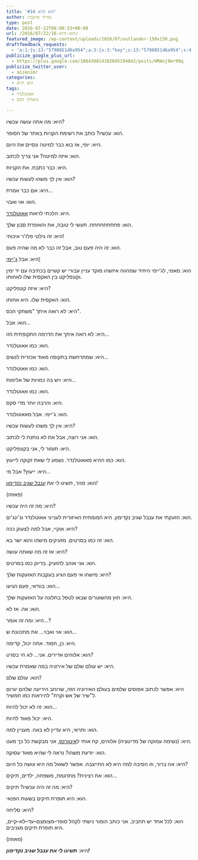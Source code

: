 ```yaml
---
title: 'הוא והיא #16'
author: נמרוד איזנברג
type: post
date: 2016-07-22T06:00:53+00:00
url: /2016/07/22/הוא-והיא-16/
featured_image: /wp-content/uploads/2016/07/outlander-150x150.png
draftfeedback_requests:
  - 'a:1:{s:13:"5790851d6a954";a:3:{s:3:"key";s:13:"5790851d6a954";s:4:"time";s:10:"1469089053";s:7:"user_id";s:8:"91501967";}}'
publicize_google_plus_url:
  - https://plus.google.com/108430814102045194842/posts/HMAoj9mr99q
publicize_twitter_user:
  - aizenimr
categories:
  - הוא והיא
tags:
  - אאוטלנדר
  - משחקי הכס

---
```

<span lang="he-IL">היא</span><span lang="en-US">: </span><span lang="he-IL">מה אתה עושה עכשיו</span><span lang="en-US">?</span>

<span lang="he-IL">הוא</span><span lang="en-US">: </span><span lang="he-IL">עכשיו</span><span lang="en-US">? </span><span lang="he-IL">כותב את רשימת הקניות באתר של הסופר</span><span lang="en-US">.</span>

<span lang="he-IL">היא</span><span lang="en-US">: </span><span lang="he-IL">יופי</span><span lang="en-US">, </span><span lang="he-IL">אז בוא כבר למיטה ונסיים את היום</span><span lang="en-US">.</span>

<span lang="he-IL">הוא</span><span lang="en-US">: </span><span lang="he-IL">איזה למיטה</span><span lang="en-US">? </span><span lang="he-IL">אני צריך לכתוב</span><span lang="en-US">.</span>

<span lang="he-IL">היא</span><span lang="en-US">: </span><span lang="he-IL">כבר כתבת</span><span lang="en-US">. </span><span lang="he-IL">את הקניות</span><span lang="en-US">.</span>

<span lang="he-IL">הוא</span><span lang="en-US">: </span><span lang="he-IL">אין לך משהו לעשות עכשיו</span><span lang="en-US">?</span>

<span lang="he-IL">היא</span><span lang="en-US">: </span><span lang="he-IL">אם כבר אמרת</span><span lang="en-US">&#8230;</span>

<span lang="he-IL">הוא</span><span lang="en-US">: </span><span lang="he-IL">אוי ואבוי</span><span lang="en-US">.</span>

<span lang="he-IL">היא</span><span lang="en-US">: </span><span lang="he-IL">הלכתי לראות <a href="http://outlander.wikia.com/wiki/Outlander_Wiki">אאוטלנדר</a></span><span lang="en-US">.</span>

<span lang="he-IL">הוא</span><span lang="en-US">: </span><span lang="he-IL">פחחחחחחחח</span><span lang="en-US">. </span><span lang="he-IL">תעשי לי טובה</span><span lang="en-US">, </span><span lang="he-IL">את והאופרת סבון שלך</span><span lang="en-US">.</span>

<span lang="he-IL">היא</span><span lang="en-US">: </span><span lang="he-IL">זה גילטי פלז</span><span lang="en-US">'</span><span lang="he-IL">ר איכותי</span><span lang="en-US">!</span>

<span lang="he-IL">הוא</span><span lang="en-US">: </span><span lang="he-IL">זה היה פעם טוב</span><span lang="en-US">, </span><span lang="he-IL">אבל זה כבר לא מה שהיה פעם</span><span lang="en-US">.</span>

<span lang="he-IL">היא</span><span lang="en-US">: </span><span lang="he-IL">אבל <a href="http://outlander.wikia.com/wiki/Jamie_Fraser">ג'יימי!</a><br /> </span>

<span lang="he-IL">הוא</span><span lang="en-US">: </span><span lang="he-IL">מאמי</span><span lang="en-US">, </span><span lang="he-IL">לג</span><span lang="en-US">'</span><span lang="he-IL">יימי היחיד שמהווה איזשהו מוקד עניין עבורי יש קשיים בכתיבה עם יד ימין וקונפליקט בין האקסית שלו לאחותו</span><span lang="en-US">.</span>

<span lang="he-IL">היא</span><span lang="en-US">: </span><span lang="he-IL">איזה קונפליקט</span><span lang="en-US">?</span>

<span lang="he-IL">הוא</span><span lang="en-US">: </span><span lang="he-IL">האקסית שלו</span><span lang="en-US">. </span><span lang="he-IL">היא אחותו</span><span lang="en-US">.</span>

<span lang="he-IL">היא</span><span lang="en-US">: </span><span lang="he-IL">לא רואה איתך </span><span lang="en-US">"</span><span lang="he-IL">משחקי הכס</span><span lang="en-US">".</span>

<span lang="he-IL">הוא</span><span lang="en-US">: </span><span lang="he-IL">אבל</span><span lang="en-US">&#8230;</span>

<span lang="he-IL">היא</span><span lang="en-US">: </span><span lang="he-IL">לא רואה איתך את הדרמה התקופתית הזו</span><span lang="en-US">&#8230;</span>

<span lang="he-IL">הוא</span><span lang="en-US">: </span><span lang="he-IL">כמו אאוטלנדר</span><span lang="en-US">.</span>

<span lang="he-IL">היא</span><span lang="en-US">: </span><span lang="he-IL">שמתרחשת בתקופה מאוד אכזרית לנשים</span><span lang="en-US">&#8230;</span>

<span lang="he-IL">הוא</span><span lang="en-US">: </span><span lang="he-IL">כמו אאוטלנדר</span><span lang="en-US">.</span>

<span lang="he-IL">היא</span><span lang="en-US">: </span><span lang="he-IL">ויש בה כמויות של אלימות</span><span lang="en-US">&#8230;</span>

<span lang="he-IL">הוא</span><span lang="en-US">: </span><span lang="he-IL">כמו אאוטלנדר</span><span lang="en-US">.</span>

<span lang="he-IL">היא</span><span lang="en-US">: </span><span lang="he-IL">והרבה יותר מדי סקס</span><span lang="en-US">.</span>

<span lang="he-IL">הוא</span><span lang="en-US">: </span><span lang="he-IL">ג</span><span lang="en-US">'</span><span lang="he-IL">יימי</span><span lang="en-US">. </span><span lang="he-IL">אבל מאאוטלנדר</span><span lang="en-US">.</span>

<span lang="he-IL">היא</span><span lang="en-US">: </span><span lang="he-IL">אין לך משהו לעשות עכשיו</span><span lang="en-US">?</span>

<span lang="he-IL">הוא</span><span lang="en-US">: </span><span lang="he-IL">אני רוצה</span><span lang="en-US">, </span><span lang="he-IL">אבל את לא נותנת לי לכתוב</span><span lang="en-US">.</span>

<span lang="he-IL">היא</span><span lang="en-US">: תעזור לי, </span><span lang="he-IL">אני בקונפליקט.</span>

<span lang="he-IL">הוא</span><span lang="en-US">: </span><span lang="he-IL">כמו ההיא מאאוטלנדר</span><span lang="en-US">. </span><span lang="he-IL">נשמע לי שאת זקוקה לייעוץ</span><span lang="en-US">.</span>

<span lang="he-IL">היא</span><span lang="en-US">: </span><span lang="he-IL">ייעוץ</span><span lang="en-US">? </span><span lang="he-IL">אבל מי</span><span lang="en-US">&#8230;</span>

<span lang="he-IL">הוא</span><span lang="en-US">: </span>_<span lang="he-IL">מהר</span><span lang="en-US">, </span><span lang="he-IL">תשיגו לי את <a href="http://www.metargemet.com/">ענבל שגיב נקדימון</a></span><span lang="en-US">!</span>_

<span lang="en-US">(</span><span lang="he-IL">פאוזה</span><span lang="en-US">)</span>

<span lang="he-IL">היא</span><span lang="en-US">: </span><span lang="he-IL">מה זה היה עכשיו</span><span lang="en-US">?</span>

<span lang="he-IL">הוא</span><span lang="en-US">: </span><span lang="he-IL">הזעקתי את ענבל שגיב נקדימון</span><span lang="en-US">. </span><span lang="he-IL">היא המומחית האיזורית לענייני אאוטלנדר וג</span><span lang="en-US">'</span><span lang="he-IL">ינג</span><span lang="en-US">'</span><span lang="he-IL">ים</span><span lang="en-US">.</span>

<span lang="he-IL">היא</span><span lang="en-US">: </span><span lang="he-IL">אוקיי</span><span lang="en-US">, </span><span lang="he-IL">אבל למה לצעוק ככה</span><span lang="en-US">?</span>

<span lang="he-IL">הוא</span><span lang="en-US">: </span><span lang="he-IL">זה כמו בסרטים</span><span lang="en-US">. </span><span lang="he-IL">מזעיקים מישהו והוא ישר בא</span><span lang="en-US">.</span>

<span lang="he-IL">היא</span><span lang="en-US">: </span><span lang="he-IL">אז זה מה שאתה עושה</span><span lang="en-US">?</span>

<span lang="he-IL">הוא</span><span lang="en-US">: </span><span lang="he-IL">אני אוהב להזעיק</span><span lang="en-US">. </span><span lang="he-IL">בדיוק כמו בסרטים</span><span lang="en-US">.</span>

<span lang="he-IL">היא</span><span lang="en-US">: </span><span lang="he-IL">מישהו אי פעם הגיע בעקבות האזעקות שלך</span><span lang="en-US">?</span>

<span lang="he-IL">הוא</span><span lang="en-US">: </span><span lang="he-IL">בוודאי</span><span lang="en-US">, </span><span lang="he-IL">פעם הגיעו…</span>

<span lang="he-IL">היא</span><span lang="en-US">: </span><span lang="he-IL">חוץ מהשוטרים שבאו לטפל בתלונה על האזעקות שלך</span><span lang="en-US">.</span>

<span lang="he-IL">הוא</span><span lang="en-US">: </span><span lang="he-IL">אה</span><span lang="en-US">. </span><span lang="he-IL">אז לא</span><span lang="en-US">.</span>

<span lang="he-IL">היא</span><span lang="en-US">: </span><span lang="he-IL">ומה זה אומר…</span><span lang="en-US">?</span>

<span lang="he-IL">הוא</span><span lang="en-US">: </span><span lang="he-IL">אוי ואבוי… את מתכוונת ש…</span>

<span lang="he-IL">היא</span><span lang="en-US">: </span><span lang="he-IL">כן</span><span lang="en-US">, </span><span lang="he-IL">חמוד</span><span lang="en-US">. </span><span lang="he-IL">אתה יכול</span><span lang="en-US">, </span><span lang="he-IL">קדימה</span><span lang="en-US">.</span>

<span lang="he-IL">הוא</span><span lang="en-US">: </span><span lang="he-IL">אלוהים אדירים</span><span lang="en-US">. </span><span lang="he-IL">אני… <em>לא חי בסרט</em></span>_<span lang="en-US">?</span>_

<span lang="he-IL">היא</span><span lang="en-US">: </span><span lang="he-IL">יש עולם שלם של אירוניה במה שאמרת עכשיו</span><span lang="en-US">.</span>

<span lang="he-IL">הוא</span><span lang="en-US">: </span><span lang="he-IL">עולם שלם</span><span lang="en-US">?</span>

<span lang="he-IL">היא</span><span lang="en-US">: </span><span lang="he-IL">אפשר לכתוב אפוסים שלמים בעולם האירוניה הזה</span><span lang="en-US">, </span><span lang="he-IL">שרוחב היריעה שלהם יגרום ל</span><span lang="en-US">"</span><span lang="he-IL">שיר של אש וקרח</span><span lang="en-US">" </span><span lang="he-IL">להיראות כמו חמשיר</span><span lang="en-US">.</span>

<span lang="he-IL">הוא</span><span lang="en-US">: </span><span lang="he-IL">זה לא יכול להיות…</span>

<span lang="he-IL">היא</span><span lang="en-US">: </span><span lang="he-IL">יכול מאוד להיות</span><span lang="en-US">.</span>

<span lang="he-IL">הוא</span><span lang="en-US">: </span><span lang="he-IL">ותראי</span><span lang="en-US">, </span><span lang="he-IL">היא עדיין לא באה</span><span lang="en-US">. </span><span lang="he-IL">מעניין למה</span><span lang="en-US">.</span>

<span lang="he-IL">היא</span><span lang="en-US">: (</span><span lang="he-IL">נשימה עמוקה של מדיטציה</span><span lang="en-US">) </span><span lang="he-IL">אלוהים</span><span lang="en-US">, </span><span lang="he-IL">קח אותי ל<a href="https://en.wikipedia.org/wiki/Inverness">אינוורנס</a></span><span lang="en-US">, </span><span lang="he-IL">אני מבקשת כל כך מעט</span><span lang="en-US">.</span>

<span lang="he-IL">הוא</span><span lang="en-US">: </span><span lang="he-IL">יודעת משהו</span><span lang="en-US">? נראה לי ש</span><span lang="he-IL">היא מאוד עסוקה</span><span lang="en-US">.</span>

<span lang="he-IL">היא</span><span lang="en-US">: אה ברור, וזו הסיבה למה היא לא התייצבה. אפשר לשאול </span><span lang="he-IL">מה היא עושה כל היום</span><span lang="en-US">?</span>

<span lang="he-IL">הוא</span><span lang="en-US">: </span><span lang="he-IL">את רצינית</span><span lang="en-US">? </span><span lang="he-IL">מתרגמת</span><span lang="en-US">, </span><span lang="he-IL">משפחה</span><span lang="en-US">, </span><span lang="he-IL">ילדים</span><span lang="en-US">, </span><span lang="he-IL">תיקים…</span>

<span lang="he-IL">היא</span><span lang="en-US">: </span><span lang="he-IL">מה זה היה עכשיו</span><span lang="en-US">? </span><span lang="he-IL">תיקים</span><span lang="en-US">?</span>

<span lang="he-IL">הוא</span><span lang="en-US">: </span><span lang="he-IL">היא תופרת תיקים בשעות הפנאי</span><span lang="en-US">.</span>

<span lang="he-IL">היא</span><span lang="en-US">: </span><span lang="he-IL">סליחה?</span>

<span lang="he-IL">הוא</span><span lang="en-US">: </span><span lang="he-IL">לכל אחד יש תחביב</span><span lang="en-US">. </span><span lang="he-IL">אני כותב הומור נישתי לקהל סופר</span><span lang="en-US">&#8211;</span><span lang="he-IL">מצומצם</span><span lang="en-US">&#8211;</span><span lang="he-IL">עד</span><span lang="en-US">&#8211;</span><span lang="he-IL">לא</span><span lang="en-US">&#8211;</span><span lang="he-IL">קיים</span><span lang="en-US">, </span><span lang="he-IL">היא תופרת תיקים מגניבים</span><span lang="en-US">.</span>

<span lang="en-US">(</span><span lang="he-IL">פאוזה</span><span lang="en-US">)</span>

<span lang="he-IL">היא</span><span lang="en-US">: </span>**_<span lang="he-IL">תשיגו לי את ענבל שגיב נקדימון</span><span lang="en-US">!</span>_**